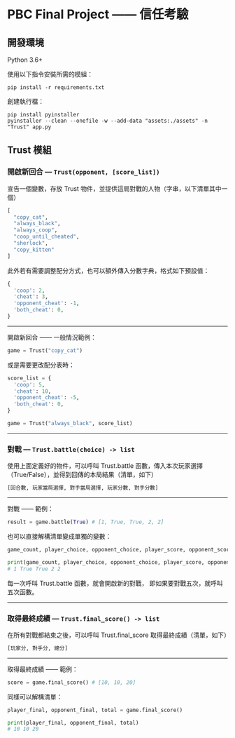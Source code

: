 # PBC Final Project —— 信任考驗

## 開發環境

Python 3.6+

使用以下指令安裝所需的模組：

```properties
pip install -r requirements.txt
```

創建執行檔：

```properties
pip install pyinstaller
pyinstaller --clean --onefile -w --add-data "assets:./assets" -n "Trust" app.py
```

## Trust 模組

### 開啟新回合 — `Trust(opponent, [score_list])`

宣告一個變數，存放 Trust 物件，並提供這局對戰的人物（字串，以下清單其中一個）

```python
[
  "copy_cat",
  "always_black",
  "always_coop",
  "coop_until_cheated",
  "sherlock",
  "copy_kitten"
]
```

此外若有需要調整配分方式，也可以額外傳入分數字典，格式如下預設值：

```python
{
  'coop': 2,
  'cheat': 3,
  'opponent_cheat': -1,
  'both_cheat': 0,
}
```

---

開啟新回合 —— 一般情況範例：

```python
game = Trust("copy_cat")
```

或是需要更改配分表時：

```python
score_list = {
  'coop': 5,
  'cheat': 10,
  'opponent_cheat': -5,
  'both_cheat': 0,
}

game = Trust("always_black", score_list)
```

---

### 對戰 — `Trust.battle(choice) -> list`

使用上面定義好的物件，可以呼叫 Trust.battle 函數，傳入本次玩家選擇（True/False），並得到回傳的本局結果（清單，如下）

```python
[回合數, 玩家當局選擇, 對手當局選擇, 玩家分數, 對手分數]
```

---

對戰 —— 範例：

```python
result = game.battle(True) # [1, True, True, 2, 2]
```

也可以直接解構清單變成單獨的變數：

```python
game_count, player_choice, opponent_choice, player_score, opponent_score = game.battle(True)

print(game_count, player_choice, opponent_choice, player_score, opponent_score)
# 1 True True 2 2
```

每一次呼叫 Trust.battle 函數，就會開啟新的對戰，
即如果要對戰五次，就呼叫五次函數。

---

### 取得最終成績 — `Trust.final_score() -> list`

在所有對戰都結束之後，可以呼叫 Trust.final_score 取得最終成績（清單，如下）

```python
[玩家分, 對手分, 總分]
```

---

取得最終成績 —— 範例：

```python
score = game.final_score() # [10, 10, 20]
```

同樣可以解構清單：

```python
player_final, opponent_final, total = game.final_score()

print(player_final, opponent_final, total)
# 10 10 20
```
